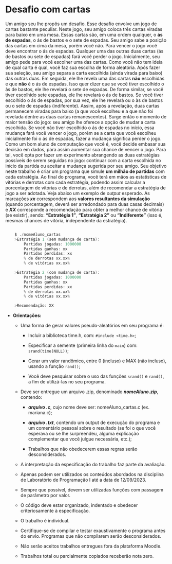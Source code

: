 # Desafio com cartas

Um amigo seu lhe propôs um desafio. Esse desafio envolve um jogo de cartas bastante
peculiar. Neste jogo, seu amigo coloca três cartas viradas para baixo em uma mesa. Essas
cartas são, em uma ordem qualquer, o **ás de espadas**, o ás de bastos e o sete de espadas.
Seu amigo sabe a posição das cartas em cima da mesa, porém você não. Para vencer o jogo
você deve encontrar o ás de espadas. Qualquer uma das outras duas cartas (ás de bastos ou
sete de espadas) fará você perder o jogo.
Inicialmente, seu amigo pede para você escolher uma das cartas. Como você não tem
ideia de qual carta é qual, você faz sua escolha de forma aleatória. Após fazer sua seleção, seu
amigo separa a carta escolhida (ainda virada para baixo) das outras duas. Em seguida, ele lhe
revela uma das cartas **não** escolhidas e que **não** é o ás de espadas. Isso quer dizer que se
você tiver escolhido o às de bastos, ele lhe revelará o sete de espadas. De forma similar, se
você tiver escolhido sete espadas, ele lhe revelará o ás de bastos. Se você tiver escolhido o ás
de espadas, por sua vez, ele lhe revelará ou o às de bastos ou o sete de espadas (indiferente).
Assim, após a revelação, duas cartas permanecem viradas para baixo (a que você escolheu e
a que não foi revelada dentre as duas cartas remanescentes).
Surge então o momento de maior tensão do jogo: seu amigo lhe oferece a opção de
mudar a carta escolhida. Se você não tiver escolhido o ás de espadas no início, essa mudança
fará você vencer o jogo, porém se a carta que você escolheu inicialmente foi o ás de espadas,
fazer a mudança significa perder o jogo.
Como um bom aluno de computação que você é, você decide embasar sua decisão em
dados, para assim aumentar sua chance de vencer o jogo. Para tal, você opta por fazer um
experimento abrangendo as duas estratégias possíveis de serem seguidas no jogo: continuar
com a carta escolhida no início da partida ou aceitar a mudança sugerida por seu amigo.
Seu objetivo neste trabalho é criar um programa que simule **um milhão de partidas**
com cada estratégia. Ao final do programa, você terá em mãos as estatísticas de vitórias e
derrotas com cada estratégia, podendo assim calcular a porcentagem de vitórias e de derrotas,
além de recomendar a estratégia de jogo a ser adotada. Veja abaixo um exemplo de *output*
esperado. As marcações ***xx*** correspondem aos **valores resultantes da simulação** (quando
porcentagem, deverá ser arredondado para duas casas decimais) e ***XX*** corresponde a
recomendação para obter a melhor chance de vitória (se existir), sendo: **“Estratégia 1”**,
**“Estratégia 2”** ou **“Indiferente”** (isso é, mesmas chances de vitória, independente da estratégia).
~~~c

    $ ./nomeAluno_cartas
    >Estratégia 1 (sem mudança de carta):
        Partidas jogadas: 1000000
        Partidas ganhas: xx
        Partidas perdidas: xx
        % de derrotas xx.xx%
        % de vitórias xx.xx%

    >Estratégia 2 (com mudança de carta):
        Partidas jogadas: 1000000
        Partidas ganhas: xx
        Partidas perdidas: xx
        % de derrotas xx.xx%
        % de vitórias xx.xx%

    >Recomendação: XX

~~~

- **Orientações:**

    - Uma forma de gerar valores pseudo-aleatórios em seu programa é:

        - Incluir a biblioteca time.h, com: ```#include <time.h>```;

        - Especificar a semente (primeira linha do ```main```) com: ```srand(time(NULL))```;

        - Gerar um valor randômico, entre 0 (incluso) e MAX (não incluso), usando a função ```rand()```;

        - Você deve pesquisar sobre o uso das funções ```srand()``` e ```rand()```, a fim de utilizá-las no seu programa.

    - Deve ser entregue um arquivo .zip, denominado ***nomeAluno.zip***, contendo:

        - ***arquivo .c***, cujo nome deve ser: nomeAluno_cartas.c (ex. mariana.c);

        - ***arquivo .txt***, contendo um output de execução do programa e um comentário pessoal sobre o resultado (se foi o que você esperava ou se lhe surpreendeu, alguma explicação complementar que você julgue necessária, etc.);

        - Trabalhos que não obedecerem essas regras serão desconsiderados.

    - A interpretação da especificação do trabalho faz parte da avaliação.

    - Apenas podem ser utilizados os conteúdos abordados na disciplina de Laboratório de Programação I até a data de 12/09/2023.

    - Sempre que possível, devem ser utilizadas funções com passagem de parâmetro por valor.

    - O código deve estar organizado, indentado e obedecer criteriosamente à especificação.

    - O trabalho é individual.

    - Certifique-se de compilar e testar exaustivamente o programa antes do envio. Programas que não compilarem serão desconsiderados.

    - Não serão aceitos trabalhos entregues fora da plataforma Moodle.

    - Trabalhos total ou parcialmente copiados receberão nota zero.
